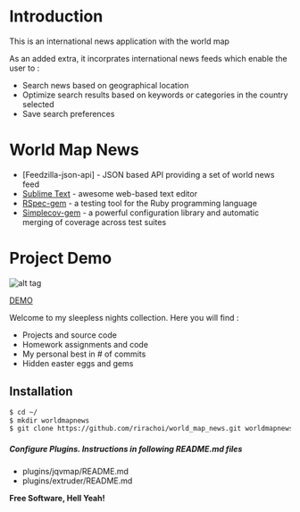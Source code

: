 Introduction
========

This is an international news application with the world map

As an added extra, it incorprates international news feeds which enable the user to :

- Search news based on geographical location
- Optimize search results based on keywords or categories in the country selected
- Save search preferences


World Map News
======

* [Feedzilla-json-api] - JSON based API providing a set of world news feed
* [Sublime Text] - awesome web-based text editor
* [RSpec-gem] - a testing tool for the Ruby programming language
* [Simplecov-gem] - a powerful configuration library and automatic merging of coverage across test suites

Project Demo
=========

![alt tag](http://i.imgur.com/GUMLwUF.gif)

[DEMO](http://worldmapnews.herokuapp.com/)

Welcome to my sleepless nights collection. Here you will find :

  - Projects and source code
  - Homework assignments and code
  - My personal best in # of commits
  - Hidden easter eggs and gems


Installation
--------------

```sh
$ cd ~/
$ mkdir worldmapnews
$ git clone https://github.com/rirachoi/world_map_news.git worldmapnews/
```

##### Configure Plugins. Instructions in following README.md files

* plugins/jqvmap/README.md
* plugins/extruder/README.md


**Free Software, Hell Yeah!**

[Feedzila-json-api]:https://code.google.com/p/feedzilla-api/
[Sublime Text]:http://www.sublimetext.com/
[RSpec-gem]:http://rspec.info/
[Simplecov-gem]:https://rubygems.org/gems/simplecov
